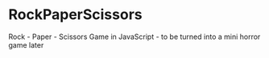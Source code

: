 # RockPaperScissors
Rock - Paper - Scissors Game in JavaScript - to be turned into a mini horror game later
